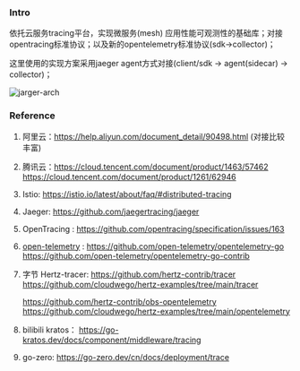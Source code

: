 ### Intro

依托云服务tracing平台，实现微服务(mesh) 应用性能可观测性的基础库；对接opentracing标准协议；以及新的opentelemetry标准协议(sdk->collector)；

这里使用的实现方案采用jaeger agent方式对接(client/sdk -> agent(sidecar) -> collector)；

![jarger-arch](https://raw.githubusercontent.com/cloudwego/hertz-examples/main/opentelemetry/static/jaeger-arch.png)





### Reference

1. 阿里云：https://help.aliyun.com/document_detail/90498.html (对接比较丰富)

2. 腾讯云：https://cloud.tencent.com/document/product/1463/57462 https://cloud.tencent.com/document/product/1261/62946

3. Istio: https://istio.io/latest/about/faq/#distributed-tracing

4. Jaeger: https://github.com/jaegertracing/jaeger

5. OpenTracing : https://github.com/opentracing/specification/issues/163

6. [open-telemetry](https://github.com/open-telemetry) : https://github.com/open-telemetry/opentelemetry-go  https://github.com/open-telemetry/opentelemetry-go-contrib

7. 字节 Hertz-tracer: https://github.com/hertz-contrib/tracer https://github.com/cloudwego/hertz-examples/tree/main/tracer 

   https://github.com/hertz-contrib/obs-opentelemetry https://github.com/cloudwego/hertz-examples/tree/main/opentelemetry

8. bilibili kratos： https://go-kratos.dev/docs/component/middleware/tracing

9. go-zero: https://go-zero.dev/cn/docs/deployment/trace
